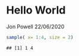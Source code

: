 Hello World
================
Jon Powell
22/06/2020

``` r
sample( x= 1:4, size = 2)
```

    ## [1] 1 4
